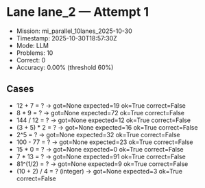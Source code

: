 # Lane lane_2 — Attempt 1

- Mission: mi_parallel_10lanes_2025-10-30
- Timestamp: 2025-10-30T18:57:30Z
- Mode: LLM
- Problems: 10
- Correct: 0
- Accuracy: 0.00% (threshold 60%)

## Cases
- 12 + 7 = ? → got=None expected=19 ok=True correct=False
- 8 * 9 = ? → got=None expected=72 ok=True correct=False
- 144 / 12 = ? → got=None expected=12 ok=True correct=False
- (3 + 5) * 2 = ? → got=None expected=16 ok=True correct=False
- 2^5 = ? → got=None expected=32 ok=True correct=False
- 100 - 77 = ? → got=None expected=23 ok=True correct=False
- 15 * 0 = ? → got=None expected=0 ok=True correct=False
- 7 * 13 = ? → got=None expected=91 ok=True correct=False
- 81^(1/2) = ? → got=None expected=9 ok=True correct=False
- (10 + 2) / 4 = ? (integer) → got=None expected=3 ok=True correct=False